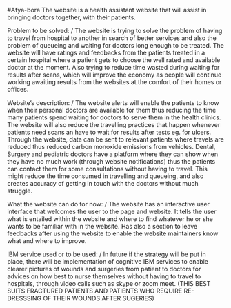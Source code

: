 #Afya-bora
The website is a health assistant website that will assist in bringing doctors together, with their patients.

Problem to be solved: /
The website is trying to solve the problem of having to travel from hospital to another in search of better services and also the problem of queueing and waiting for doctors long enough to be treated. The website will have ratings and feedbacks from the patients treated in a certain hospital where a patient gets to choose the well rated and available doctor at the moment.
Also trying to reduce time wasted during waiting for results after scans, which will improve the economy as people will continue working awaiting results from the websites at the comfort of their homes or offices.

Website’s description: /
The website alerts will enable the patients to know when their personal doctors are available for them thus reducing the time many patients spend waiting for doctors to serve them in the health clinics.
The website will also reduce the travelling practices that happen whenever patients need scans an have to wait for results after tests eg. for ulcers. Through the website, data can be sent to relevant patients where travels are reduced thus reduced carbon monoxide emissions from vehicles.
Dental, Surgery and pediatric doctors have a platform where they can show when they have no much work (through website notifications) thus the patients can contact them for some consultations without having to travel. This might reduce the time consumed in travelling and queueing, and also creates accuracy of getting in touch with the doctors without much struggle.

What the website can do for now: /
The website has an interactive user interface that welcomes the user to the page and website. It tells the user what is entailed within the website and where to find whatever he or she wants to be familiar with in the website. Has also a section to leave feedbacks after using the website to enable the website maintainers know what and where to improve.

IBM service used or to be used: /
In future if the strategy will be put in place, there will be implementation of cognitive IBM services to enable clearer pictures of wounds and surgeries from patient to doctors for advices on how best to nurse themselves without having to travel to hospitals, through video calls such as skype or zoom meet. (THIS BEST SUITS FRACTURED PATIENTS AND PATIENTS WHO REQUIRE RE-DRESSSING OF THEIR WOUNDS AFTER SUGERIES)
